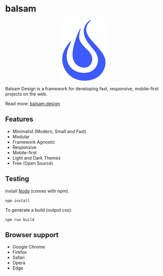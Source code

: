 # balsam

<p align="center">
  <img width="139" height="195" src="balsam.svg">
</p>

Balsam Design is a framework for developing fast, responsive, mobile-first projects on the web.

Read more: [balsam.design](https://balsam.design)

## Features

- Minimalist (Modern, Small and Fast)
- Modular
- Framework Agnostic
- Responsive
- Mobile-first
- Light and Dark Themes
- Free (Open Source)

## Testing

Install [Node](http://nodejs.org) (comes with npm).

```
npm install
```

To generate a build (output css):

```
npm run build
```

## Browser support

- Google Chrome
- Firefox
- Safari
- Opera
- Edge
